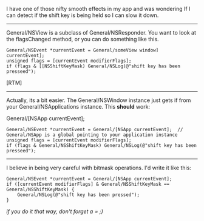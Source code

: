

I have one of those nifty smooth effects in my app and was wondering If I can detect if the shift key is being held so I can slow it down.

----
General/NSView is a subclass of General/NSResponder. You want to look at the     flagsChanged method, or you can do something like this.

    
    General/NSEvent *currentEvent = General/someView window] currentEvent];
    unsigned flags = [currentEvent modifierFlags];
    if (flags & [[NSShiftKeyMask) General/NSLog(@"shift key has been  presseed");


[RTM]

----

Actually, its a bit easier. The General/NSWindow instance just gets if from your General/NSApplications instance. This **should** work:

General/[NSApp currentEvent];

    
    General/NSEvent *currentEvent = General/[NSApp currentEvent];  // General/NSApp is a global pointing to your application instance
    unsigned flags = [currentEvent modifierFlags];
    if (flags & General/NSShiftKeyMask) General/NSLog(@"shift key has been  presseed");


----

I believe in being very careful with bitmask operations. I'd write it like this:

    
    General/NSEvent *currentEvent = General/[NSApp currentEvent];
    if ([currentEvent modifierFlags] & General/NSShiftKeyMask == General/NSShiftKeyMask) {
        General/NSLog(@"shift key has been pressed");
    }


*if you do it that way, don't forget a = ;)*